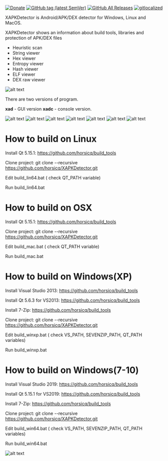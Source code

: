 [![Donate](https://img.shields.io/badge/Donate-PayPal-green.svg)](https://www.paypal.com/cgi-bin/webscr?cmd=_s-xclick&hosted_button_id=NF3FBD3KHMXDN)
[![GitHub tag (latest SemVer)](https://img.shields.io/github/tag/horsicq/XAPKDetector.svg)](https://github.com/horsicq/XAPKDetector/releases)
[![GitHub All Releases](https://img.shields.io/github/downloads/horsicq/XAPKDetector/total.svg)](https://github.com/horsicq/XAPKDetector/releases)
[![gitlocalized ](https://gitlocalize.com/repo/4736/whole_project/badge.svg)](https://gitlocalize.com/repo/4736/whole_project?utm_source=badge)

XAPKDetector is Android/APK/DEX detector for Windows, Linux and MacOS.

XAPKDetector shows an information about build tools, libraries and protection of APK/DEX files

- Heuristic scan
- String viewer
- Hex viewer
- Entropy viewer
- Hash viewer
- ELF viewer
- DEX raw viewer


![alt text](https://github.com/horsicq/XAPKDetector/blob/master/mascots/version.jpg "Mascot")

There are two versions of  program.

**xad** - GUI version
**xadc** - console version.

![alt text](https://github.com/horsicq/XAPKDetector/blob/master/docs/1.png "1")
![alt text](https://github.com/horsicq/XAPKDetector/blob/master/docs/2.png "2")
![alt text](https://github.com/horsicq/XAPKDetector/blob/master/docs/3.png "3")
![alt text](https://github.com/horsicq/XAPKDetector/blob/master/docs/4.png "4")
![alt text](https://github.com/horsicq/XAPKDetector/blob/master/docs/5.png "5")
![alt text](https://github.com/horsicq/XAPKDetector/blob/master/docs/6.png "6")
![alt text](https://github.com/horsicq/XAPKDetector/blob/master/docs/7.png "7")

How to build on Linux
=======

Install Qt 5.15.1: https://github.com/horsicq/build_tools

Clone project: git clone --recursive https://github.com/horsicq/XAPKDetector.git

Edit build_lin64.bat ( check QT_PATH variable)

Run build_lin64.bat

How to build on OSX
=======

Install Qt 5.15.1: https://github.com/horsicq/build_tools

Clone project: git clone --recursive https://github.com/horsicq/XAPKDetector.git

Edit build_mac.bat ( check QT_PATH variable)

Run build_mac.bat

How to build on Windows(XP)
=======

Install Visual Studio 2013: https://github.com/horsicq/build_tools

Install Qt 5.6.3 for VS2013: https://github.com/horsicq/build_tools

Install 7-Zip: https://github.com/horsicq/build_tools

Clone project: git clone --recursive https://github.com/horsicq/XAPKDetector.git

Edit build_winxp.bat ( check VS_PATH,  SEVENZIP_PATH, QT_PATH variables)

Run build_winxp.bat

How to build on Windows(7-10)
=======

Install Visual Studio 2019: https://github.com/horsicq/build_tools

Install Qt 5.15.1 for VS2019: https://github.com/horsicq/build_tools

Install 7-Zip: https://github.com/horsicq/build_tools

Clone project: git clone --recursive https://github.com/horsicq/XAPKDetector.git

Edit build_win64.bat ( check VS_PATH,  SEVENZIP_PATH, QT_PATH variables)

Run build_win64.bat

![alt text](https://github.com/horsicq/XAPKDetector/blob/master/mascots/xad.jpg "Mascot")
